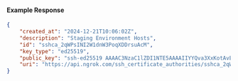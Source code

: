<!-- Code generated for API Clients. DO NOT EDIT. -->

#### Example Response

```json
{
	"created_at": "2024-12-21T10:06:02Z",
	"description": "Staging Environment Hosts",
	"id": "sshca_2qWPsINI2W1dnW3PoqXDDrsuAcM",
	"key_type": "ed25519",
	"public_key": "ssh-ed25519 AAAAC3NzaC1lZDI1NTE5AAAAIIYYQva3XxKotAvE609v4pbz5hTzWJljAebPgQJC6MuO",
	"uri": "https://api.ngrok.com/ssh_certificate_authorities/sshca_2qWPsINI2W1dnW3PoqXDDrsuAcM"
}
```
